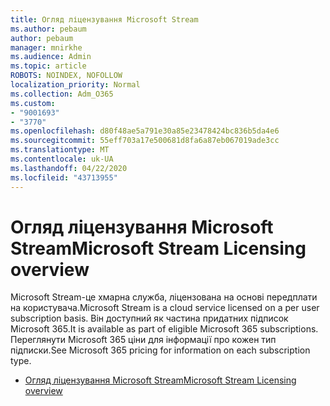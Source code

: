 ```yaml
---
title: Огляд ліцензування Microsoft Stream
ms.author: pebaum
author: pebaum
manager: mnirkhe
ms.audience: Admin
ms.topic: article
ROBOTS: NOINDEX, NOFOLLOW
localization_priority: Normal
ms.collection: Adm_O365
ms.custom:
- "9001693"
- "3770"
ms.openlocfilehash: d80f48ae5a791e30a85e23478424bc836b5da4e6
ms.sourcegitcommit: 55eff703a17e500681d8fa6a87eb067019ade3cc
ms.translationtype: MT
ms.contentlocale: uk-UA
ms.lasthandoff: 04/22/2020
ms.locfileid: "43713955"
---
```

# <a name="microsoft-stream-licensing-overview"></a><span data-ttu-id="c9e7b-102">Огляд ліцензування Microsoft Stream</span><span class="sxs-lookup"><span data-stu-id="c9e7b-102">Microsoft Stream Licensing overview</span></span>

<span data-ttu-id="c9e7b-103">Microsoft Stream-це хмарна служба, ліцензована на основі передплати на користувача.</span><span class="sxs-lookup"><span data-stu-id="c9e7b-103">Microsoft Stream is a cloud service licensed on a per user subscription basis.</span></span> <span data-ttu-id="c9e7b-104">Він доступний як частина придатних підписок Microsoft 365.</span><span class="sxs-lookup"><span data-stu-id="c9e7b-104">It is available as part of eligible Microsoft 365 subscriptions.</span></span> <span data-ttu-id="c9e7b-105">Переглянути Microsoft 365 ціни для інформації про кожен тип підписки.</span><span class="sxs-lookup"><span data-stu-id="c9e7b-105">See Microsoft 365 pricing for information on each subscription type.</span></span>

- [<span data-ttu-id="c9e7b-106">Огляд ліцензування Microsoft Stream</span><span class="sxs-lookup"><span data-stu-id="c9e7b-106">Microsoft Stream Licensing overview</span></span>](https://docs.microsoft.com/stream/license-overview)